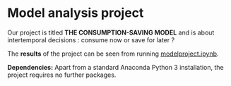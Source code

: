 # Model analysis project

Our project is titled **THE CONSUMPTION-SAVING MODEL** and is about intertemporal decisions : consume now or save for later ?

The **results** of the project can be seen from running [modelproject.ipynb](modelproject.ipynb).

**Dependencies:** Apart from a standard Anaconda Python 3 installation, the project requires no further packages.
